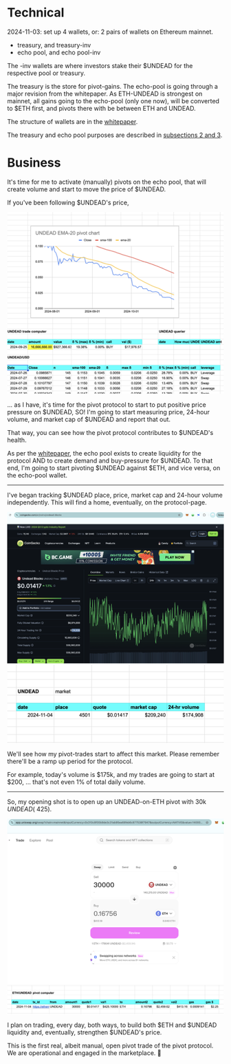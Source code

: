 # Technical

2024-11-03: set up 4 wallets, or: 2 pairs of wallets on Ethereum mainnet.

* treasury, and treasury-inv
* echo pool, and echo pool-inv

The -inv wallets are where investors stake their $UNDEAD for the respective pool or treasury.

The treasury is the store for pivot-gains. The echo-pool is going through a major revision from the whitepaper. As ETH-UNDEAD is strongest on mainnet, all gains going to the echo-pool (only one now), will be converted to $ETH first, and pivots there with be between ETH and UNDEAD.

The structure of wallets are in the [whitepaper](https://github.com/pivoteur/biz/tree/main?tab=readme-ov-file#6-investing-liquidity).

The treasury and echo pool purposes are described in [subsections 2 and 3](https://github.com/pivoteur/biz/tree/main?tab=readme-ov-file#2-the-echo-pools).

# Business

It's time for me to activate (manually) pivots on the echo pool, that will create volume and start to move the price of $UNDEAD.

If you've been following $UNDEAD's price, 

![UNDEAD/USD chart](imgs/01-undead.png)

... as I have, it's time for the pivot protocol to start to put positive price pressure on $UNDEAD, SO! I'm going to start measuring price, 24-hour volume, and market cap of $UNDEAD and report that out.

That way, you can see how the pivot protocol contributes to $UNDEAD's health.

As per the [whitepaper](https://github.com/pivoteur/biz/tree/main?tab=readme-ov-file#2-the-echo-pools), the echo pool exists to create liquidity for the protocol AND to create demand and buy-pressure for $UNDEAD. To that end, I'm going to start pivoting $UNDEAD against $ETH, and vice versa, on the echo-pool wallet.

---

I've began tracking $UNDEAD place, price, market cap and 24-hour volume independently. This will find a home, eventually, on the protocol-page.

![CoinGecko $UNDEAD chart](imgs/02a-coingecko.png)
![My $UNDEAD market SPREADSHEETSZORXEN!](imgs/02b-pivot-tracking.png)

We'll see how my pivot-trades start to affect this market. Please remember there'll be a ramp up period for the protocol.

For example, today's volume is $175k, and my trades are going to start at $200, ... that's not even 1% of total daily volume.

---

So, my opening shot is to open up an UNDEAD-on-ETH pivot with 30k $UNDEAD (~$425). 

![Uniswap UNDEAD to ETH swap](imgs/03a-uniswap.png)
![Open UNDEAD-on-ETH pivot](imgs/03b-open-pivot.png)

I plan on trading, every day, both ways, to build both $ETH and $UNDEAD liquidity and, eventually, strengthen $UNDEAD's price. 

This is the first real, albeit manual, open pivot trade of the pivot protocol. We are operational and engaged in the marketplace. 🥳
